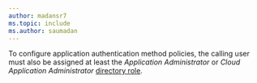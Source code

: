 ```yaml
---
author: madansr7
ms.topic: include
ms.author: saumadan
---
```


To configure application authentication method policies, the calling user must also be assigned at least the *Application Administrator* or *Cloud Application Administrator* [directory role](/azure/active-directory/roles/permissions-reference?toc=%2Fgraph%2Ftoc.json).

